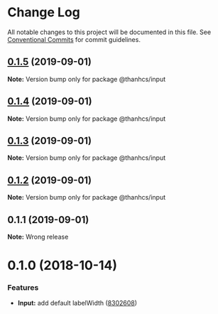 # Change Log

All notable changes to this project will be documented in this file.
See [Conventional Commits](https://conventionalcommits.org) for commit guidelines.

## [0.1.5](https://github.com/thanhcs/LernaSetup/compare/@thanhcs/input@0.1.4...@thanhcs/input@0.1.5) (2019-09-01)

**Note:** Version bump only for package @thanhcs/input





## [0.1.4](https://github.com/thanhcs/LernaSetup/compare/@thanhcs/input@0.1.3...@thanhcs/input@0.1.4) (2019-09-01)

**Note:** Version bump only for package @thanhcs/input





## [0.1.3](https://github.com/thanhcs/LernaSetup/compare/@thanhcs/input@0.1.2...@thanhcs/input@0.1.3) (2019-09-01)

**Note:** Version bump only for package @thanhcs/input





## [0.1.2](https://github.com/thanhcs/LernaSetup/compare/@thanhcs/input@0.1.1...@thanhcs/input@0.1.2) (2019-09-01)

**Note:** Version bump only for package @thanhcs/input





## 0.1.1 (2019-09-01)

**Note:** Wrong release

<a name="0.1.0"></a>

# 0.1.0 (2018-10-14)

### Features

-   **Input:** add default labelWidth ([8302608](https://github.com/serhii-havrylenko/monorepo-babel-ts-lerna-starter/commit/8302608))
